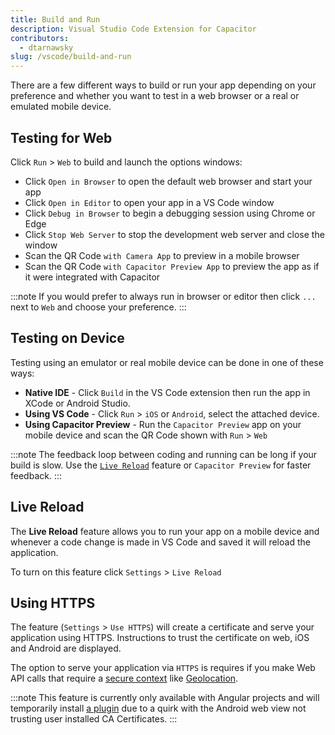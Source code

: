 ```yaml
---
title: Build and Run
description: Visual Studio Code Extension for Capacitor
contributors:
  - dtarnawsky
slug: /vscode/build-and-run
---
```


There are a few different ways to build or run your app depending on your preference and whether you want to test in a web browser or a real or emulated mobile device.

## Testing for Web
Click `Run` > `Web` to build and launch the options windows:
- Click `Open in Browser` to open the default web browser and start your app
- Click `Open in Editor` to open your app in a VS Code window
- Click `Debug in Browser` to begin a debugging session using Chrome or Edge
- Click `Stop Web Server` to stop the development web server and close the window
- Scan the QR Code `with Camera App` to preview in a mobile browser
- Scan the QR Code `with Capacitor Preview App` to preview the app as if it were integrated with Capacitor

:::note
If you would prefer to always run in browser or editor then click `...` next to `Web` and choose your preference.
:::

## Testing on Device

Testing using an emulator or real mobile device can be done in one of these ways:
- **Native IDE** - Click `Build` in the VS Code extension then run the app in XCode or Android Studio.
- **Using VS Code** - Click `Run` > `iOS` or `Android`, select the attached device.
- **Using Capacitor Preview** - Run the `Capacitor Preview` app on your mobile device and scan the QR Code shown with `Run` > `Web`

:::note
The feedback loop between coding and running can be long if your build is slow. Use the [`Live Reload`](#live-reload) feature or `Capacitor Preview` for faster feedback.
:::

## Live Reload

The **Live Reload** feature allows you to run your app on a mobile device and whenever a code change is made in VS Code and saved it will reload the application.

To turn on this feature click `Settings` > `Live Reload`

## Using HTTPS

The feature (`Settings` > `Use HTTPS`) will create a certificate and serve your application using HTTPS. Instructions to trust the certificate on web, iOS and Android are displayed.

The option to serve your application via `HTTPS` is requires if you make Web API calls that require a [secure context](https://developer.mozilla.org/en-US/docs/Web/Security/Secure_Contexts) like [Geolocation](https://developer.mozilla.org/en-US/docs/Web/API/Navigator/geolocation).

:::note
This feature is currently only available with Angular projects and will temporarily install [a plugin](https://github.com/jcesarmobile/ssl-skip) due to a quirk with the Android web view not trusting user installed CA Certificates.
:::

